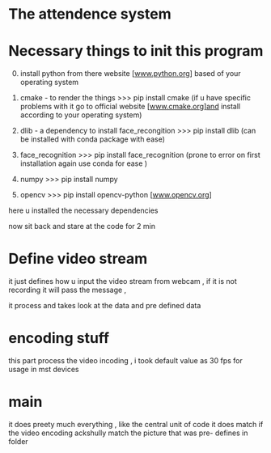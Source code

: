 # The attendence system

# Necessary things to init this program

0. install python from there website [www.python.org] based of your operating system

1. cmake - to render the things  >>> pip install cmake (if u have specific problems with it go to official website [www.cmake.org]and install according
to your operating system)


2. dlib - a dependency to install face_recongition >>> pip install dlib (can be installed with conda package with ease)

3. face_recognition >>> pip install face_recognition (prone to error on first installation again use conda for ease )

4. numpy >>> pip install numpy

5. opencv >>> pip install opencv-python [www.opencv.org]

here u installed the necessary dependencies

now sit back and stare at the code for 2 min


# Define video stream

it just defines how u input the video stream from webcam , if it is not recording it will pass the message ,

it process and takes look at the data and pre defined data

# encoding stuff

this part process the video incoding , i took default value as 30 fps for usage in mst devices

# main

it does preety much everything , like the central unit of code it does match if the video encoding ackshully match the picture that was pre-
defines in folder
